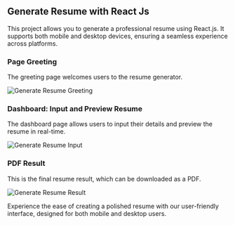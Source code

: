 ## Generate Resume with React Js

This project allows you to generate a professional resume using React.js. It supports both mobile and desktop devices, ensuring a seamless experience across platforms.

### Page Greeting

The greeting page welcomes users to the resume generator.

![Generate Resume Greeting](https://github.com/user-attachments/assets/f280a458-4cf6-4753-a20c-a989d1188388)

### Dashboard: Input and Preview Resume

The dashboard page allows users to input their details and preview the resume in real-time.

![Generate Resume Input](https://github.com/user-attachments/assets/3052473c-aee4-404b-895c-2e38a544b0b5)

### PDF Result

This is the final resume result, which can be downloaded as a PDF.

![Generate Resume Result](https://github.com/user-attachments/assets/07edf9ef-7cad-4b73-822f-a56278f4a478)

Experience the ease of creating a polished resume with our user-friendly interface, designed for both mobile and desktop users.
